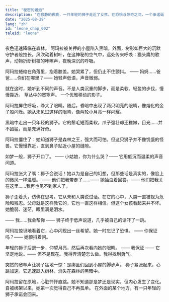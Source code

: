 ```yaml
---
title: "秘密的邂逅"
description: "在寂静的夜晚，一只年轻的狮子走近了女孩。在恐惧与惊奇之间，一个承诺诞生了：他还不知道如何实现的帮助之约。"
date: "2025-08-29"
lang: "zh"
id: "leone_chap_002"
taleid: "leone"
---
```


夜色迅速降临在森林。
阿玛拉被关押的小屋陷入黑暗，外面，树影如巨大的沉默守护者般拉长。风吹动着树叶，在这神秘的空气中，远处传来呼唤：猫头鹰的歌声，动物折断树枝的咔嚓声，夜晚深沉的呼吸。

阿玛拉蜷缩在角落里，抱着膝盖。她哭累了，但仍止不住颤抖。
—— 妈妈……爸爸……你们在哪里？—— 她轻声低语，声音微弱。

就在这时，她听到不同的声音。不是人类沉重的脚步，而是柔软、轻盈的步伐，慢慢靠近。
草丛中的窸窣声。
一个优雅移动的影子。

阿玛拉屏住呼吸，睁大了眼睛。随后，昏暗中出现了两只明亮的眼睛，像熔化的金子般闪烁。她从未见过这样的眼睛，像两轮小月亮一样闪耀。

黑暗中走出一只年轻的狮子。它的鬃毛短而柔软，爪子强壮却还稚嫩，目光……并不凶猛，而是充满好奇。

阿玛拉僵住了：她知道狮子是森林之王，强大而可怕。但这只狮子并不像饥饿的怪兽。它慢慢靠近，直到鼻子贴近小屋的缝隙。

如梦一般，狮子开口了。
—— 小姑娘，你为什么哭？—— 它用低沉而温柔的声音问道。

阿玛拉张大了嘴：狮子会说话！她以为是自己的幻想，但那些话是真实的，像脸上的微风一样温暖。
—— 他们把我带走了……—— 她抽泣着回答。—— 他们把我关在这里……我再也见不到家人了。

狮子歪着头，仿佛在思考。它从未和人类说过话。在它的心中，人类一直被视为危险和残忍。父母就是这样教它的，它也一直这样相信。但这个女孩看起来并不坏。她脆弱、迷茫，眼里满是泪水。

—— 我……我会帮你 —— 狮子终于低声说道，几乎被自己的话吓了一跳。

阿玛拉惊讶地看着它，心中闪现出一丝希望。她一时忘记了恐惧。
—— 你保证吗？—— 她颤抖着问。

年轻的狮子后退一步，仰望月亮，然后再次看向她的眼睛。
—— 我保证 —— 它坚定地说。—— 但不是现在。我得弄清楚怎么做。我得找到勇气。

突然的窸窣声让狮子猛地一惊：是绑匪们回到小屋的脚步声。
狮子紧张起来，心跳加速。它迅速跃入树林，消失在森林的黑暗中。

阿玛拉留在原地，心脏怦怦直跳。她不知道那是梦还是现实，但内心发生了变化。自被绑架以来，她第一次觉得自己不再孤单。
在外面的某个地方，有一只年轻的狮子承诺会回来。
